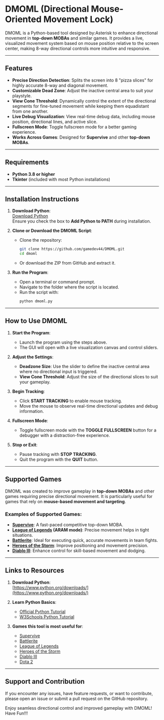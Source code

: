 # DMOML (Directional Mouse-Oriented Movement Lock)

DMOML is a Python-based tool designed by:Asterisk to enhance directional movement in **top-down MOBAs** and similar games. It provides a live, visualized movement system based on mouse position relative to the screen center, making 8-way directional controls more intuitive and responsive.

---

## Features

- **Precise Direction Detection**: Splits the screen into 8 "pizza slices" for highly accurate 8-way and diagonal movement.
- **Customizable Dead Zone**: Adjust the inactive central area to suit your playstyle.
- **View Cone Threshold**: Dynamically control the extent of the directional segments for fine-tuned movement while keeping them equadistant from one another.
- **Live Debug Visualization**: View real-time debug data, including mouse position, directional lines, and active slice.
- **Fullscreen Mode**: Toggle fullscreen mode for a better gaming experience.
- **Works Across Games**: Designed for **Supervive** and other **top-down MOBAs**.

---

## Requirements

- **Python 3.8 or higher**
- **Tkinter** (included with most Python installations)

---

## Installation Instructions

1. **Download Python**:  
   [Download Python](https://www.python.org/downloads/)  
   Ensure you check the box to **Add Python to PATH** during installation.

2. **Clone or Download the DMOML Script**:
   - Clone the repository:
     ```bash
     git clone https://github.com/gamedev44/DMOML.git
     cd dmoml
     ```
   - Or download the ZIP from GitHub and extract it.

3. **Run the Program**:
   - Open a terminal or command prompt.
   - Navigate to the folder where the script is located.
   - Run the script with:
     ```bash
     python dmoml.py
     ```

---

## How to Use DMOML

1. **Start the Program**:
   - Launch the program using the steps above.
   - The GUI will open with a live visualization canvas and control sliders.

2. **Adjust the Settings**:
   - **Deadzone Size**: Use the slider to define the inactive central area where no directional input is triggered.
   - **View Cone Threshold**: Adjust the size of the directional slices to suit your gameplay.

3. **Begin Tracking**:
   - Click **START TRACKING** to enable mouse tracking.
   - Move the mouse to observe real-time directional updates and debug information.

4. **Fullscreen Mode**:
   - Toggle fullscreen mode with the **TOGGLE FULLSCREEN** button for a debugger with a distraction-free experience.

5. **Stop or Exit**:
   - Pause tracking with **STOP TRACKING**.
   - Quit the program with the **QUIT** button.

---

## Supported Games

DMOML was created to improve gameplay in **top-down MOBAs** and other games requiring precise directional movement. It is particularly useful for games that rely on **mouse-based movement and targeting**.

### Examples of Supported Games:
- **[Supervive](https://www.supervivegame.com/)**: A fast-paced competitive top-down MOBA.
- **[League of Legends](https://www.leagueoflegends.com/) (ARAM mode)**: Precise movement helps in tight situations.
- **[Battlerite](https://store.steampowered.com/app/504370/Battlerite/)**: Ideal for executing quick, accurate movements in team fights.
- **[Heroes of the Storm](https://heroesofthestorm.com/)**: Improve positioning and movement precision.
- **[Diablo III](https://diablo3.blizzard.com/)**: Enhance control for skill-based movement and dodging.

---

## Links to Resources

1. **Download Python**:  
   [https://www.python.org/downloads/](https://www.python.org/downloads/)

2. **Learn Python Basics**:  
   - [Official Python Tutorial](https://docs.python.org/3/tutorial/)
   - [W3Schools Python Tutorial](https://www.w3schools.com/python/)

3. **Games this tool is most useful for**:
   - [Supervive](https://www.supervivegame.com/)
   - [Battlerite](https://store.steampowered.com/app/504370/Battlerite/)
   - [League of Legends](https://www.leagueoflegends.com/)
   - [Heroes of the Storm](https://heroesofthestorm.com/)
   - [Diablo III](https://diablo3.blizzard.com/)
   - [Dota 2](https://store.steampowered.com/app/570/Dota_2/)


---

## Support and Contribution

If you encounter any issues, have feature requests, or want to contribute, please open an issue or submit a pull request on the GitHub repository.

Enjoy seamless directional control and improved gameplay with DMOML! Have Fun!!!
